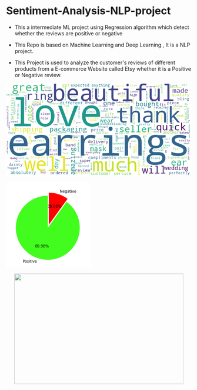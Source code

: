 # Sentiment-Analysis-NLP-project
- This a intermediate ML project using Regression algorithm which detect whether the reviews are positive or negative


- This Repo is based on Machine Learning and Deep Learning , It is a NLP project.


- This Project is used to analyze the customer's reviews of different products from a E-commerce Website called Etsy whether it is a Positive or Negative review.





 
![wordCloud](wordCloud.png)


![pie_chart](pie_chart.png)

<p align="center">
  <img width="460" height="300" src="C:\Users\nithi\OneDrive\Documents\project screenshots\pie-chart.png">
</p>
